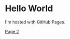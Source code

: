 <title>Index Page</title>

<head>
    <!-- Google Tag Manager -->
    <script>(function(w,d,s,l,i){w[l]=w[l]||[];w[l].push({'gtm.start':
    new Date().getTime(),event:'gtm.js'});var f=d.getElementsByTagName(s)[0],
    j=d.createElement(s),dl=l!='dataLayer'?'&l='+l:'';j.async=true;j.src=
    'https://www.googletagmanager.com/gtm.js?id='+i+dl;f.parentNode.insertBefore(j,f);
    })(window,document,'script','dataLayer','GTM-PXF39MS');</script>
    <!-- End Google Tag Manager -->
</head>

<html>
    <body>
        <!-- Google Tag Manager (noscript) -->
        <noscript><iframe src="https://www.googletagmanager.com/ns.html?id=GTM-PXF39MS"
        height="0" width="0" style="display:none;visibility:hidden"></iframe></noscript>
        <!-- End Google Tag Manager (noscript) -->
        <h1>Hello World</h1>
        <p>I'm hosted with GitHub Pages.</p>
        <a href="page1.html">Page 2</a>
    </body>
</html>
